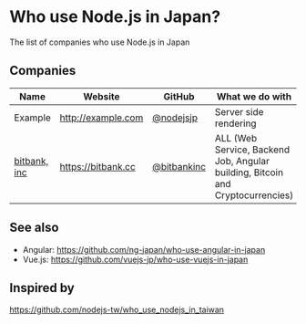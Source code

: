 # Who use Node.js in Japan?
The list of companies who use Node.js in Japan

## Companies

Name | Website | GitHub | What we do with
------------ | ------- | ------- | -------
Example | http://example.com | [@nodejsjp](https://github.com/nodejsjp) | Server side rendering 
[bitbank, inc](https://bitcoinbank.co.jp) | https://bitbank.cc | [@bitbankinc](https://github.com/bitbankinc) | ALL (Web Service, Backend Job, Angular building, Bitcoin and Cryptocurrencies)

## See also
+ Angular: https://github.com/ng-japan/who-use-angular-in-japan
+ Vue.js: https://github.com/vuejs-jp/who-use-vuejs-in-japan

## Inspired by
https://github.com/nodejs-tw/who_use_nodejs_in_taiwan
